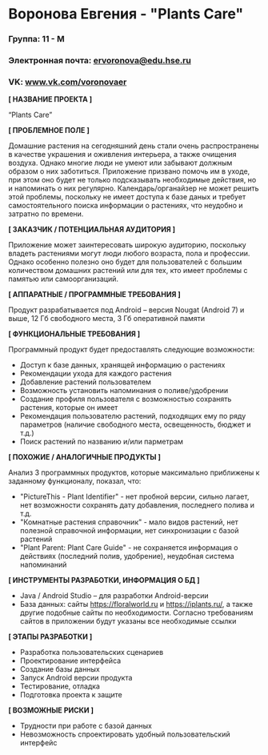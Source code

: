 # Воронова Евгения - "Plants Сare"

### Группа: 11 - М
### Электронная почта: ervoronova@edu.hse.ru
### VK: www.vk.com/voronovaer


**[ НАЗВАНИЕ ПРОЕКТА ]**

“Plants Сare”

**[ ПРОБЛЕМНОЕ ПОЛЕ ]**

Домашние растения на сегодняшний день стали очень распространены в качестве украшения и оживления интерьера, а также очищения воздуха. Однако многие люди не умеют или забывают должным образом о них заботиться. Приложение призвано помочь им в уходе, при этом оно будет не только подсказывать необходимые действия, но и напоминать о них регулярно. Календарь/органайзер не может решить этой проблемы, поскольку не имеет доступа к базе даных и требует самостоятельного поиска информации о растениях, что неудобно и затратно по времени.

**[ ЗАКАЗЧИК / ПОТЕНЦИАЛЬНАЯ АУДИТОРИЯ ]**

Приложение может заинтересовать широкую аудиторию, поскольку владеть растениями могут люди любого возраста, пола и профессии. Однако особенно полезно оно будет для пользователей с большим количеством домашних растений или для тех, кто имеет проблемы с памятью или самоорганизаций.

**[ АППАРАТНЫЕ / ПРОГРАММНЫЕ ТРЕБОВАНИЯ ]** 

Продукт разрабатывается под Android – версия Nougat (Android 7) и выше, 12 Гб свободного места, 3 Гб оперативной памяти

**[ ФУНКЦИОНАЛЬНЫЕ ТРЕБОВАНИЯ ]**

Программный продукт будет предоставлять следующие возможности:
* Доступ к базе данных, хранящей информацию о растениях
* Рекомендации ухода для каждого растения
* Добавление растений пользователем
* Возможность установить напоминания о поливе/удобрении
* Создание профиля пользователя с возможностью сохранять растения, которые он имеет
* Рекомендация пользователю растений, подходящих ему по ряду параметров (наличие свободного места, освещенность, бюджет и т.д.)
* Поиск растений по названию и/или парметрам

**[ ПОХОЖИЕ / АНАЛОГИЧНЫЕ ПРОДУКТЫ ]**

Анализ 3 программных продуктов, которые максимально приближены к заданному функционалу, показал, что:

* "PictureThis - Plant Identifier" - нет пробной версии, сильно лагает, нет возможности сохранять дату добавления, последнего полива и т.д.
* "Комнатные растения справочник" - мало видов растений, нет полезной справочной информации, нет синхронизации с базой растений
* "Plant Parent: Plant Care Guide" - не сохраняется информация о действиях (последний полив, удобрение), неудобная система напоминаний

**[ ИНСТРУМЕНТЫ РАЗРАБОТКИ, ИНФОРМАЦИЯ О БД ]**

*	Java / Android Studio – для разработки Android-версии
*	База данных: сайты https://floralworld.ru и https://iplants.ru/, а также другие подобные сайты по необходимости. Согласно требованиям сайтов в приложении будут указаны все необходимые ссылки

**[ ЭТАПЫ РАЗРАБОТКИ ]**

*	Разработка пользовательских сценариев
*	Проектирование интерфейса
*	Создание базы данных
*	Запуск Android версии продукта
*	Тестирование, отладка
*	Подготовка проекта к защите

**[ ВОЗМОЖНЫЕ РИСКИ ]**

*	Трудности при работе с базой данных
*	Невозможность спроектировать удобный пользовательский интерфейс 
